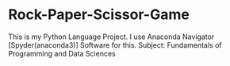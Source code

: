 # Rock-Paper-Scissor-Game
This is my Python Language Project. I use Anaconda Navigator [Spyder(anaconda3)]  Software for this. Subject: Fundamentals of Programming and Data Sciences 
